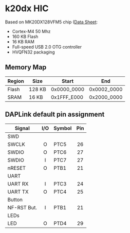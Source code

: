 # k20dx HIC

Based on MK20DX128VFM5 chip ([Data Sheet](https://www.nxp.com/docs/en/data-sheet/K20P32M50SF0.pdf):
- Cortex-M4 50 Mhz
- 160 KB Flash
- 16 KB RAM
- Full-speed USB 2.0 OTG controller
- HVQFN32 packaging

## Memory Map

| Region   |   Size | Start       | End         |
|----------|--------|-------------|-------------|
| Flash    | 128 KB | 0x0000_0000 | 0x0002_0000 |
| SRAM     |  16 KB | 0x1FFF_E000 | 0x2000_0000 |

## DAPLink default pin assignment 

| Signal      | I/O | Symbol  | Pin |
|-------------|:---:|---------|:---:|
| SWD         |
| SWCLK       |  O  | PTC5    |  26 |
| SWDIO       |  O  | PTC6    |  27 |
| SWDIO       |  I  | PTC7    |  27 |
| nRESET      |  O  | PTB1    |  21 |
| UART        |
| UART RX     |  I  | PTC3    |  24 |
| UART TX     |  O  | PTC4    |  25 |
| Button      |
| NF-RST But. |  I  | PTB1    |  21 |
| LEDs        |
| LED         |  O  | PTD4    |  29 |

